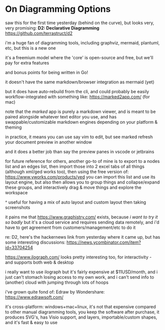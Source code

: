 # On Diagramming Options

saw this for the first time yesterday (behind on the curve), but looks very, very promising: **D2: Declarative Diagramming** https://github.com/terrastruct/d2

i'm a huge fan of diagramming tools, including graphviz, mermaid, plantuml, etc, but this is a new one

it's a freemium model where the 'core' is open-source and free, but we'll pay for extra features

and bonus points for being written in Go!

it doesn't have the same markdown/browser integration as mermaid (yet)

but it does have auto-rebuild from the cli, and could probably be easily workflow-integrated with something like: https://marked2app.com/ (for mac)

note that the *marked* app is purely a markdown viewer, and is meant to be paired alongside whatever text editor you use, and has swappable/customizable markdown engines depending on your platform & theming

in practice, it means you can use say vim to edit, but see marked refresh your document preview in another window

and it does a better job than say the preview panes in vscode or jetbrains

for future reference for others, another go-to of mine is to export to a nodes list and an edges list, then import those into 2 excel tabs of all things (although xml/ged works too), then using the free version of: https://www.yworks.com/products/yed  you can import this list and use its layout engine, but also then allows you to group things and collapse/expand these groups, and interactively drag & move things and explore the workspace

^ useful for having a mix of auto layout and custom layout then taking screenshots

it pains me that https://www.graphistry.com/ exists, because *i want to try it so badly* but it's a cloud service and requires sending data remotely, and i'd have to get agreement from customers/management/etc to do it

re: D2, here's the hackernews link from yesterday where it came up, but has some interesting discussions: https://news.ycombinator.com/item?id=33704254

https://www.ilograph.com/ looks pretty interesting too, for interactivity - and supports both web & desktop

i really want to use ilograph but it's fairly expensive at $11USD/month, and i just can't stomach losing access to my own work, and i can't send info to (another) cloud with jumping through lots of hoops

i've grown quite fond of:  Edraw by Wondershare: https://www.edrawsoft.com/

it's cross-platform: windows+mac+linux,  it's not that expensive compared to other manual diagramming tools, you keep the software after purchase, it produces SVG's, has Visio support, and layers, importable/custom shapes, and it's fast & easy to use
